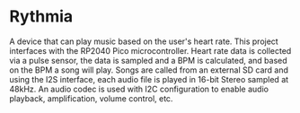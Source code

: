 # Rythmia
A device that can play music based on the user's heart rate. This project interfaces with the RP2040 Pico microcontroller. Heart rate data is collected via a pulse sensor, the data is sampled and a BPM is calculated, and based on the BPM a song will play. Songs are called from an external SD card and using the I2S interface, each audio file is played in 16-bit Stereo sampled at 48kHz. An audio codec is used with I2C configuration to enable audio playback, amplification, volume control, etc. 
